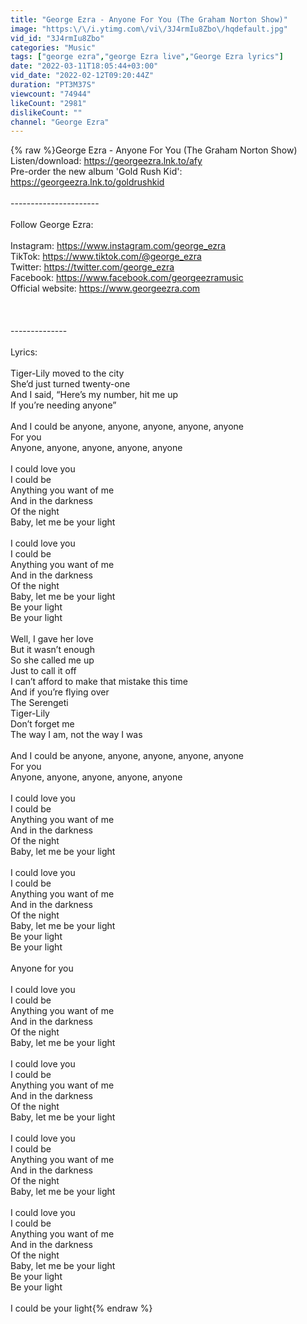 ```yaml
---
title: "George Ezra - Anyone For You (The Graham Norton Show)"
image: "https:\/\/i.ytimg.com\/vi\/3J4rmIu8Zbo\/hqdefault.jpg"
vid_id: "3J4rmIu8Zbo"
categories: "Music"
tags: ["george ezra","george Ezra live","George Ezra lyrics"]
date: "2022-03-11T18:05:44+03:00"
vid_date: "2022-02-12T09:20:44Z"
duration: "PT3M37S"
viewcount: "74944"
likeCount: "2981"
dislikeCount: ""
channel: "George Ezra"
---
```

{% raw %}George Ezra - Anyone For You (The Graham Norton Show)<br />Listen/download: <a rel="nofollow" target="blank" href="https://georgeezra.lnk.to/afy">https://georgeezra.lnk.to/afy</a><br />Pre-order the new album 'Gold Rush Kid': <a rel="nofollow" target="blank" href="https://georgeezra.lnk.to/goldrushkid">https://georgeezra.lnk.to/goldrushkid</a><br /><br />----------------------<br /><br />Follow George Ezra: <br /><br />Instagram: <a rel="nofollow" target="blank" href="https://www.instagram.com/george_ezra">https://www.instagram.com/george_ezra</a> <br />TikTok: <a rel="nofollow" target="blank" href="https://www.tiktok.com/@george_ezra">https://www.tiktok.com/@george_ezra</a><br />Twitter: <a rel="nofollow" target="blank" href="https://twitter.com/george_ezra">https://twitter.com/george_ezra</a> <br />Facebook: <a rel="nofollow" target="blank" href="https://www.facebook.com/georgeezramusic">https://www.facebook.com/georgeezramusic</a> <br />Official website: <a rel="nofollow" target="blank" href="https://www.georgeezra.com">https://www.georgeezra.com</a><br /><br /><br /><br />--------------<br /><br />Lyrics:<br /><br />Tiger-Lily moved to the city<br />She’d just turned twenty-one<br />And I said, “Here’s my number, hit me up <br />If you’re needing anyone”<br /><br />And I could be anyone, anyone, anyone, anyone, anyone <br />For you<br />Anyone, anyone, anyone, anyone, anyone<br /><br />I could love you<br />I could be<br />Anything you want of me <br />And in the darkness<br />Of the night<br />Baby, let me be your light<br /><br />I could love you<br />I could be<br />Anything you want of me <br />And in the darkness<br />Of the night<br />Baby, let me be your light <br />Be your light<br />Be your light<br /><br />Well, I gave her love <br />But it wasn’t enough <br />So she called me up <br />Just to call it off<br />I can’t afford to make that mistake this time <br />And if you’re flying over<br />The Serengeti<br />Tiger-Lily<br />Don’t forget me<br />The way I am, not the way I was<br /><br />And I could be anyone, anyone, anyone, anyone, anyone <br />For you<br />Anyone, anyone, anyone, anyone, anyone<br /><br />I could love you<br />I could be<br />Anything you want of me <br />And in the darkness<br />Of the night<br />Baby, let me be your light<br /><br />I could love you<br />I could be<br />Anything you want of me <br />And in the darkness<br />Of the night<br />Baby, let me be your light <br />Be your light<br />Be your light<br /><br />Anyone for you<br /><br />I could love you<br />I could be<br />Anything you want of me <br />And in the darkness<br />Of the night<br />Baby, let me be your light<br /><br />I could love you<br />I could be<br />Anything you want of me <br />And in the darkness<br />Of the night<br />Baby, let me be your light<br /><br />I could love you<br />I could be<br />Anything you want of me <br />And in the darkness<br />Of the night<br />Baby, let me be your light<br /><br />I could love you<br />I could be<br />Anything you want of me <br />And in the darkness<br />Of the night<br />Baby, let me be your light <br />Be your light<br />Be your light<br /><br />I could be your light{% endraw %}
